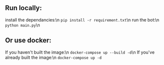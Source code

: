 ## Run locally:
install the dependancies:\n
`pip install -r requirement.txt`\n
run the bot:\n
`python main.py`\n
## Or use docker:
If you haven't built the image:\n
`docker-compose up --build -d`\n
If you've already built the image:\n
`docker-compose up -d`